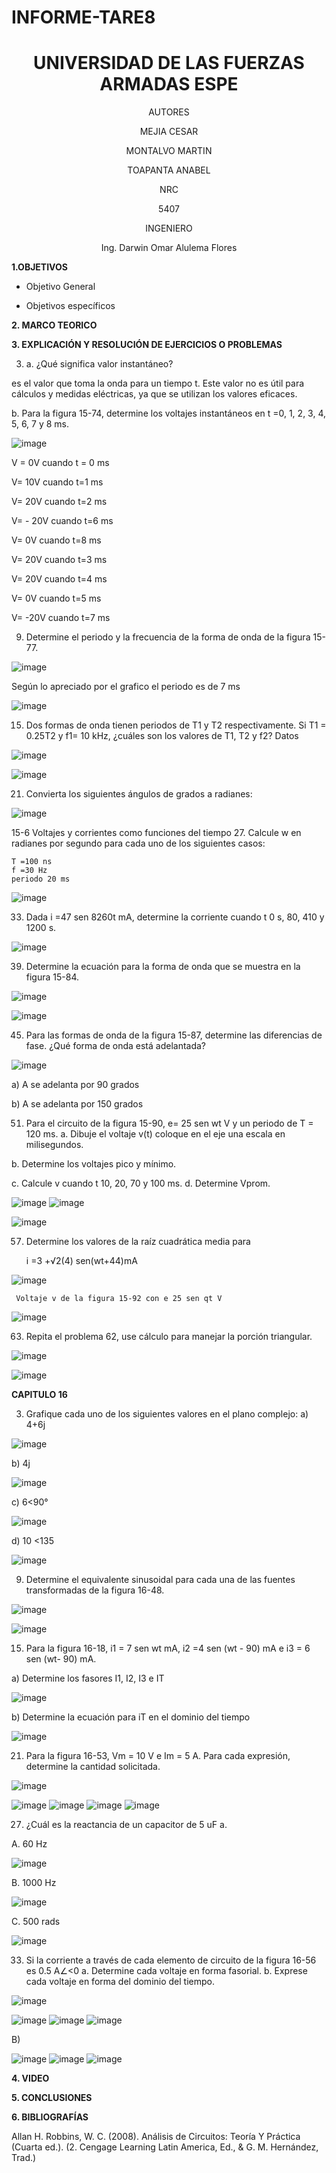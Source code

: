 # INFORME-TARE8

<div align="center">

# UNIVERSIDAD DE LAS FUERZAS ARMADAS ESPE

AUTORES

MEJIA CESAR
  
MONTALVO MARTIN
  
TOAPANTA ANABEL

NRC
  
5407

INGENIERO

Ing. Darwin Omar Alulema Flores

</div>

**1.OBJETIVOS**

- Objetivo General



- Objetivos específicos



**2. MARCO TEORICO**


**3. EXPLICACIÓN Y RESOLUCIÓN DE EJERCICIOS O PROBLEMAS**

3. a. ¿Qué significa valor instantáneo? 

es el valor que toma la onda para un tiempo t. Este valor no es útil para cálculos y medidas eléctricas, ya que se utilizan los valores eficaces.

b. Para la figura 15-74, determine los voltajes instantáneos en t =0, 1, 2, 3, 4, 5, 6, 7 y 8 ms.
 
![image](https://user-images.githubusercontent.com/85134094/131595820-c7371e2b-13ce-4889-96e8-5e49c6f57972.png)

V = 0V cuando t = 0 ms

V= 10V  cuando t=1 ms

V= 20V  cuando t=2 ms

V= - 20V  cuando t=6 ms

V= 0V  cuando t=8 ms

V= 20V  cuando t=3 ms

V= 20V  cuando t=4 ms

V= 0V  cuando t=5 ms

V= -20V  cuando t=7 ms

9. Determine el periodo y la frecuencia de la forma de onda de la figura 15-77.

 ![image](https://user-images.githubusercontent.com/85134094/131595852-63aedf46-b79c-45fb-8a17-2277095633ff.png)

Según lo apreciado por el grafico el periodo es de 7 ms

![image](https://user-images.githubusercontent.com/85134094/131595868-361f3438-36c4-4d97-9360-16d5ae70c6c0.png)

15. Dos formas de onda tienen periodos de T1 y T2 respectivamente. Si T1 = 0.25T2 y f1= 10 kHz, ¿cuáles son los valores de T1, T2 y f2?
Datos

 ![image](https://user-images.githubusercontent.com/85134094/131595883-6583e666-17f6-453b-bffa-246c47de538d.png)

![image](https://user-images.githubusercontent.com/85134094/131595897-755267ce-879d-4647-a874-7ba864b519fb.png)

21. Convierta los siguientes ángulos de grados a radianes:

![image](https://user-images.githubusercontent.com/85134094/131595926-ae212247-d852-4553-8549-70617e43c5cd.png)

15-6 Voltajes y corrientes como funciones del tiempo 27. 
Calcule w en radianes por segundo para cada uno de los siguientes casos: 

	T =100 ns 
	f =30 Hz
	periodo 20 ms

![image](https://user-images.githubusercontent.com/85134094/131595939-8847da52-2987-4c17-90ce-14c42ff85fa9.png)

33. Dada i =47 sen 8260t mA, determine la corriente cuando t 0 s, 80, 410 y 1200 s.

 ![image](https://user-images.githubusercontent.com/85134094/131595954-0e3cd5f8-c436-4568-81bb-b3640903b39a.png)


39. Determine la ecuación para la forma de onda que se muestra en la figura 15-84.

![image](https://user-images.githubusercontent.com/85134094/131595972-fed59cde-2ce9-4ef2-b020-f92883dae656.png)

![image](https://user-images.githubusercontent.com/85134094/131595989-ff70ff10-f45e-4f9e-bd2b-c18e42a4d107.png)

45. Para las formas de onda de la figura 15-87, determine las diferencias de fase. ¿Qué forma de onda está adelantada?

 ![image](https://user-images.githubusercontent.com/85134094/131596015-1ccd749b-b1ca-47c7-940b-7a4d3e0e6d19.png)

a) A se adelanta por 90 grados

b) A se adelanta por 150 grados 

51. Para el circuito de la figura 15-90, e= 25 sen wt V y un periodo de T = 120 ms. 
a. Dibuje el voltaje v(t) coloque en el eje una escala en milisegundos.

 b. Determine los voltajes pico y mínimo.
 
 c. Calcule v cuando t 10, 20, 70 y 100 ms. d. Determine Vprom.

 ![image](https://user-images.githubusercontent.com/85134094/131596070-5114eb68-98c5-4bd2-8cca-2280a426d4ce.png)
![image](https://user-images.githubusercontent.com/85134094/131596079-b4f1598c-b36c-41d9-a78c-e4e28185b00b.png)

![image](https://user-images.githubusercontent.com/85134094/131596109-98511284-077e-4fea-8b07-4d99dc250180.png)

57. Determine los valores de la raíz cuadrática media para 

	i =3 +√2(4) sen(wt+44)mA 

![image](https://user-images.githubusercontent.com/85134094/131596144-b9dc9996-349c-4952-af4f-a67c1bfd05b2.png)

	 Voltaje v de la figura 15-92 con e 25 sen qt V

 ![image](https://user-images.githubusercontent.com/85134094/131596158-32bb9d4d-2005-428e-b8e7-c71d4ed29bcd.png)

63. Repita el problema 62, use cálculo para manejar la porción triangular.

 ![image](https://user-images.githubusercontent.com/85134094/131596177-f17dd63d-86ae-41b8-a7ef-be5d34ae2a03.png)

![image](https://user-images.githubusercontent.com/85134094/131596193-e74086c1-d3c4-4f1e-b058-249c5eeba109.png)


**CAPITULO 16**

3. Grafique cada uno de los siguientes valores en el plano complejo:
a) 4+6j

 ![image](https://user-images.githubusercontent.com/85134094/131628179-2c1cbfc8-172b-4a41-adeb-a6ee42081f85.png)

b) 4j

![image](https://user-images.githubusercontent.com/85134094/131628204-6652eb50-c4b4-4b32-8f80-5b0fe1fc8fe3.png)

c) 6<90°

![image](https://user-images.githubusercontent.com/85134094/131628254-1211f075-645f-4248-8ea4-700dc718d047.png)

d) 10 <135

![image](https://user-images.githubusercontent.com/85134094/131628285-aa7776c4-1cee-4705-9544-8c9897be90dc.png)
 
9. Determine el equivalente sinusoidal para cada una de las fuentes transformadas
de la figura 16-48.

![image](https://user-images.githubusercontent.com/85134094/131628339-4a71cbbd-820f-4621-a8ef-bf7f933d45ba.png)

![image](https://user-images.githubusercontent.com/85134094/131628354-124a1bea-2dac-4814-a9f9-42f0ca26cf3b.png)

15. Para la figura 16-18, i1 = 7 sen wt mA, i2 =4 sen (wt - 90) mA e i3 = 6 sen (wt- 90) mA.
 
a) Determine los fasores I1, I2, I3 e IT

 ![image](https://user-images.githubusercontent.com/85134094/131628401-0aee6529-88a0-442a-95dd-aadacacaf769.png)

b) Determine la ecuación para iT en el dominio del tiempo
	
 ![image](https://user-images.githubusercontent.com/85134094/131628428-9a928fb2-5c4b-458d-b9a0-94f232443b5b.png)

21. Para la figura 16-53, Vm = 10 V e Im = 5 A. Para cada expresión, determine la cantidad solicitada.

 ![image](https://user-images.githubusercontent.com/85134094/131628456-8557dde6-534c-4d57-aecf-f131363d3279.png)

![image](https://user-images.githubusercontent.com/85134094/131628483-b6c1da25-66f5-47c9-9e1b-f1a4221026c6.png)
![image](https://user-images.githubusercontent.com/85134094/131628493-3c3dc9b3-fc57-4a95-b48e-bcf0f8a6dd27.png)
![image](https://user-images.githubusercontent.com/85134094/131628509-5d4c9bc7-b934-4114-baa3-5747df781056.png)
![image](https://user-images.githubusercontent.com/85134094/131628528-926a2466-063a-4be7-98da-7e830ff209af.png)

27. ¿Cuál es la reactancia de un capacitor de 5 uF a.

A. 60 Hz
 
 ![image](https://user-images.githubusercontent.com/85134094/131628588-e857ef83-30cf-4a22-b06e-a78ff0e9da7d.png)

B. 1000 Hz
 
![image](https://user-images.githubusercontent.com/85134094/131628614-bd08a00f-100b-4066-ba15-dbccc04f3c73.png)

C. 500 rads

![image](https://user-images.githubusercontent.com/85134094/131628664-8f9be9fb-b967-47e4-ab8f-7d4b7a5da3d2.png)

33. Si la corriente a través de cada elemento de circuito de la figura 16-56 es
0.5 A∠<0
          a. Determine cada voltaje en forma fasorial.
b. Exprese cada voltaje en forma del dominio del tiempo.
	 
 ![image](https://user-images.githubusercontent.com/85134094/131628708-fcaaf9a1-dc92-43f5-8582-7d97cd44efc6.png)

![image](https://user-images.githubusercontent.com/85134094/131628748-6b81fe30-a1b0-4cab-b2e7-c38ab4552d50.png)
![image](https://user-images.githubusercontent.com/85134094/131628762-d8e8b0d3-e272-4d46-8a09-bebd06f3370c.png)
![image](https://user-images.githubusercontent.com/85134094/131628785-30baf3ed-e0c4-47a9-a3a6-065522a79ef1.png)

B)

![image](https://user-images.githubusercontent.com/85134094/131628810-d69224ad-083c-4a3a-b9a0-061656bd476c.png)
![image](https://user-images.githubusercontent.com/85134094/131628821-46695207-eddc-459b-bc3b-7cb99978560e.png)
![image](https://user-images.githubusercontent.com/85134094/131628839-da35b2c6-0a7d-43c3-8823-13d40c982e37.png)



**4. VIDEO**

**5. CONCLUSIONES**


**6. BIBLIOGRAFÍAS**

Allan H. Robbins, W. C. (2008). Análisis de Circuitos: Teoría Y Práctica (Cuarta ed.). (2. Cengage Learning Latin America, Ed., & G. M. Hernández, Trad.)
